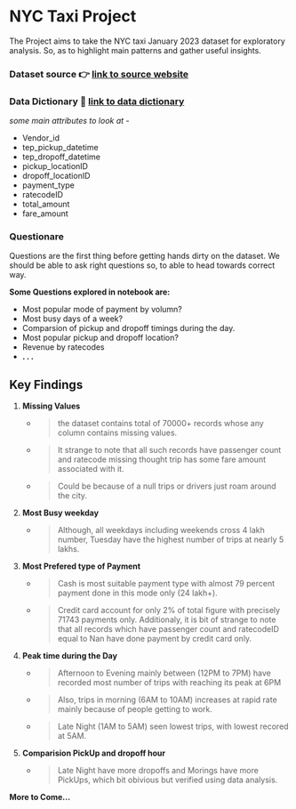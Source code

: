
# NYC Taxi Project

The Project aims to take the NYC taxi January 2023 dataset for exploratory analysis. So, as to highlight main patterns and gather useful insights.

### Dataset source :point_right: [link to source website](https://www.nyc.gov/site/tlc/about/tlc-trip-record-data.page)

### Data Dictionary :star2: [link to data dictionary](https://www.nyc.gov/assets/tlc/downloads/pdf/data_dictionary_trip_records_yellow.pdf)

*some main attributes to look at -*
* Vendor_id
* tep_pickup_datetime
* tep_dropoff_datetime
* pickup_locationID
* dropoff_locationID
* payment_type
* ratecodeID
* total_amount
* fare_amount

### Questionare
Questions are the first thing before getting hands dirty on the dataset. We should be able to ask right questions so, to able to head towards correct way.

**Some Questions explored in notebook are:**
* Most popular mode of payment by volumn?
* Most busy days of a week?
* Comparsion of pickup and dropoff timings during the day.
* Most popular pickup and dropoff location?
* Revenue by ratecodes
* **. . .**


## Key Findings
1. **Missing Values**
    * > the dataset contains total of 70000+ records whose any column contains missing values.
    * > It strange to note that all such records have passenger count and ratecode missing thought trip has some fare amount associated with it.
    * > Could be because of a null trips or drivers just roam around the city.

2. **Most Busy weekday**
    * > Although, all weekdays including weekends cross 4 lakh number, Tuesday have the highest number of trips at nearly 5 lakhs.

3. **Most Prefered type of Payment**
    * > Cash is most suitable payment type with almost 79 percent payment done in this mode only (24 lakh+).
    * > Credit card account for only 2% of total figure with precisely 71743 payments only. Additionaly, it is bit of strange to note that all records which have passenger count and ratecodeID equal to Nan have done payment by credit card only.

4. **Peak time during the Day**
    * > Afternoon to Evening mainly between (12PM to 7PM) have recorded most number of trips with reaching its peak at 6PM
    * > Also, trips in morning (6AM to 10AM) increases at rapid rate mainly because of people getting to work.
    * > Late Night (1AM to 5AM) seen lowest trips, with lowest recored at 5AM.

5. **Comparision PickUp and dropoff hour**
    * > Late Night have more dropoffs and Morings have more PickUps, which bit obivious but verified using data analysis.

**More to Come...**